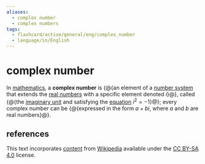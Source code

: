 ```yaml
---
aliases:
  - complex number
  - complex numbers
tags:
  - flashcard/active/general/eng/complex_number
  - language/in/English
---
```


# complex number

In [mathematics](mathematics.md), a __complex number__ is {@{an element of a [number system](number.md#classification) that extends the [real numbers](real%20number.md) with a specific element denoted _i_}@}, called {@{the [imaginary unit](imaginary%20unit.md) and satisfying the [equation](equation.md) $i^2 = -1$}@}; every complex number can be {@{expressed in the form $a + bi$, where _a_ and _b_ are real numbers}@}. <!--SR:!2025-08-01,287,330!2025-04-06,188,310!2026-11-02,633,330-->

## references

This text incorporates [content](https://en.wikipedia.org/wiki/complex_number) from [Wikipedia](Wikipedia.md) available under the [CC BY-SA 4.0](https://creativecommons.org/licenses/by-sa/4.0/) license.
